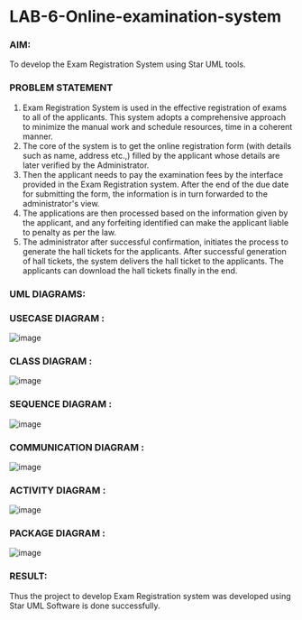 # LAB-6-Online-examination-system
### AIM:
To develop the Exam Registration System using Star UML tools.
### PROBLEM STATEMENT
1. Exam Registration System is used in the effective registration of exams to all of the
applicants. This system adopts a comprehensive approach to minimize the manual work and
schedule resources, time in a coherent manner.
2. The core of the system is to get the online registration form (with details such as name,
address etc.,) filled by the applicant whose details are later verified by the Administrator.
3. Then the applicant needs to pay the examination fees by the interface provided in the
Exam Registration system. After the end of the due date for submitting the form, the
information is in turn forwarded to the administrator's view.
4. The applications are then processed based on the information given by the applicant,
and any forfeiting identified can make the applicant liable to penalty as per the law.
5. The administrator after successful confirmation, initiates the process to generate the
hall tickets for the applicants. After successful generation of hall tickets, the system delivers
the hall ticket to the applicants. The applicants can download the hall tickets finally in the end.
### UML DIAGRAMS:

### USECASE DIAGRAM :
![image](https://github.com/EzhilsreeJ/LAB-6-Online-examination-system/assets/144870412/6fa2d433-efd8-4724-bd8a-67bd2c913ca5)
### CLASS DIAGRAM :
![image](https://github.com/EzhilsreeJ/LAB-6-Online-examination-system/assets/144870412/a4fb371d-6ff0-4c39-bcd7-0cd987ab9692)
### SEQUENCE DIAGRAM :
![image](https://github.com/EzhilsreeJ/LAB-6-Online-examination-system/assets/144870412/e9c96d5f-06c5-482c-8521-4965b92ec50b)
### COMMUNICATION DIAGRAM :
![image](https://github.com/EzhilsreeJ/LAB-6-Online-examination-system/assets/144870412/b71e5b88-4958-4f2f-b9d7-bec76e342637)
### ACTIVITY DIAGRAM :
![image](https://github.com/EzhilsreeJ/LAB-6-Online-examination-system/assets/144870412/0d9ff6e3-cbdd-47f1-be33-1fffcb50b3bc)
### PACKAGE DIAGRAM :
![image](https://github.com/EzhilsreeJ/LAB-6-Online-examination-system/assets/144870412/1e5ada47-21de-4aa2-960f-557e81c4fa50)

### RESULT:
Thus the project to develop Exam Registration system was developed using Star UML
Software is done successfully.
